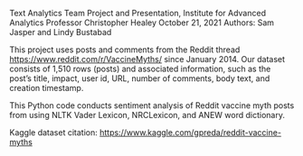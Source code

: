 Text Analytics Team Project and Presentation, Institute for Advanced Analytics
Professor Christopher Healey
October 21, 2021
Authors: Sam Jasper and Lindy Bustabad  


This project uses posts and comments from the Reddit thread https://www.reddit.com/r/VaccineMyths/ since January 2014. Our dataset consists of 1,510 rows (posts) and associated information, such as the post’s title, impact, user id, URL, number of comments, body text, and creation timestamp. 

This Python code conducts sentiment analysis of Reddit vaccine myth posts from  using NLTK Vader Lexicon, NRCLexicon, and ANEW word dictionary.

Kaggle dataset citation: https://www.kaggle.com/gpreda/reddit-vaccine-myths
